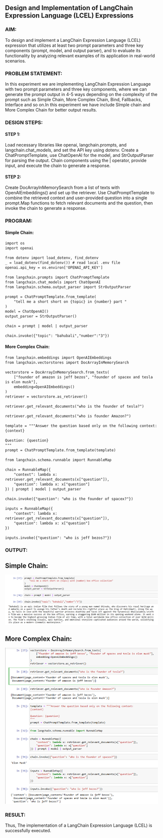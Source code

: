 ## Design and Implementation of LangChain Expression Language (LCEL) Expressions

### AIM:
To design and implement a LangChain Expression Language (LCEL) expression that utilizes at least two prompt parameters and three key components (prompt, model, and output parser), and to evaluate its functionality by analyzing relevant examples of its application in real-world scenarios.

### PROBLEM STATEMENT:
In this experiment we are implementing LangChain Expression Language with two prompt parameters and three key components, where we can generate the prompt output in 4-5 ways depending on the complexity of the prompt such as Simple Chain, More Complex Chain, Bind, Fallbacks, Interface and so on.In this experiment we have include SImple chain and More Complex Chain for better output results.

### DESIGN STEPS:

#### STEP 1:
Load necessary libraries like openai, langchain.prompts, and langchain.chat_models, and set the API key using dotenv. Create a ChatPromptTemplate, use ChatOpenAI for the model, and StrOutputParser for parsing the output. Chain components using the | operator, provide input, and execute the chain to generate a response.



#### STEP 2:
Create DocArrayInMemorySearch from a list of texts with OpenAIEmbeddings() and set up the retriever.  Use ChatPromptTemplate to combine the retrieved context and user-provided question into a single prompt.Map functions to fetch relevant documents and the question, then invoke the chain to generate a response.

### PROGRAM:
#### Simple Chain:
```
import os
import openai

from dotenv import load_dotenv, find_dotenv
_ = load_dotenv(find_dotenv()) # read local .env file
openai.api_key = os.environ['OPENAI_API_KEY']

from langchain.prompts import ChatPromptTemplate
from langchain.chat_models import ChatOpenAI
from langchain.schema.output_parser import StrOutputParser

prompt = ChatPromptTemplate.from_template(
    "tell me a short short on {topic} in {number} part "
)
model = ChatOpenAI()
output_parser = StrOutputParser()

chain = prompt | model | output_parser

chain.invoke({"topic": "bahubali","number":"3"})
```
#### More Complex Chain:
```
from langchain.embeddings import OpenAIEmbeddings
from langchain.vectorstores import DocArrayInMemorySearch

vectorstore = DocArrayInMemorySearch.from_texts(
    ["founder of amazon is jeff bezos", "founder of spacex and tesla is elon musk"],
    embedding=OpenAIEmbeddings()
)
retriever = vectorstore.as_retriever()

retriever.get_relevant_documents("who is the founder of tesla?")

retriever.get_relevant_documents("who is founder Amazon?")

template = """Answer the question based only on the following context:
{context}

Question: {question}
"""
prompt = ChatPromptTemplate.from_template(template)

from langchain.schema.runnable import RunnableMap

chain = RunnableMap({
    "context": lambda x: retriever.get_relevant_documents(x["question"]),
    "question": lambda x: x["question"]
}) | prompt | model | output_parser

chain.invoke({"question": "who is the founder of spacex?"})

inputs = RunnableMap({
    "context": lambda x: retriever.get_relevant_documents(x["question"]),
    "question": lambda x: x["question"]
})

inputs.invoke({"question": "who is jeff bezos?"})
```

### OUTPUT:
## Simple Chain:
![alt text](image.png)
## More Complex Chain:
![alt text](image-1.png)
### RESULT:
Thus, The implementation of a LangChain Expression Language (LCEL) is successfully executed.